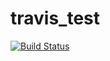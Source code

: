 # travis_test

[![Build Status](https://travis-ci.org/mskoldSU/travis_test.svg?branch=master)](https://travis-ci.org/mskoldSU/travis_test)
